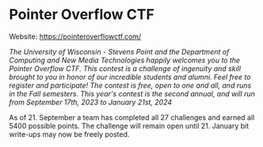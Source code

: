 # Pointer Overflow CTF
Website: https://pointeroverflowctf.com/

*The University of Wisconsin - Stevens Point and the Department of Computing and New Media Technologies happily welcomes you to the Pointer Overflow CTF. This contest is a challenge of ingenuity and skill brought to you in honor of our incredible students and alumni.
Feel free to register and participate! The contest is free, open to one and all, and runs in the Fall semesters. This year's contest is the second annual, and will run from September 17th, 2023 to January 21st, 2024*

As of 21. September a team has completed all 27 challenges and earned all 5400 possible points. The challenge will remain open until 21. January bit write-ups may now be freely posted.

